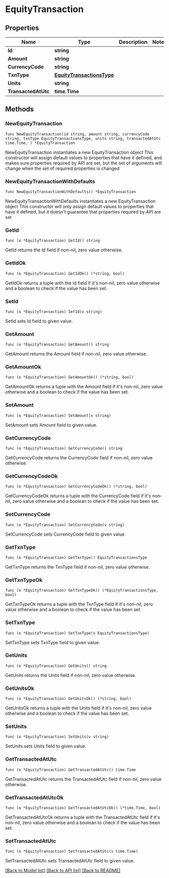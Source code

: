 # EquityTransaction

## Properties

Name | Type | Description | Notes
------------ | ------------- | ------------- | -------------
**Id** | **string** |  | 
**Amount** | **string** |  | 
**CurrencyCode** | **string** |  | 
**TxnType** | [**EquityTransactionsType**](EquityTransactionsType.md) |  | 
**Units** | **string** |  | 
**TransactedAtUtc** | **time.Time** |  | 

## Methods

### NewEquityTransaction

`func NewEquityTransaction(id string, amount string, currencyCode string, txnType EquityTransactionsType, units string, transactedAtUtc time.Time, ) *EquityTransaction`

NewEquityTransaction instantiates a new EquityTransaction object
This constructor will assign default values to properties that have it defined,
and makes sure properties required by API are set, but the set of arguments
will change when the set of required properties is changed

### NewEquityTransactionWithDefaults

`func NewEquityTransactionWithDefaults() *EquityTransaction`

NewEquityTransactionWithDefaults instantiates a new EquityTransaction object
This constructor will only assign default values to properties that have it defined,
but it doesn't guarantee that properties required by API are set

### GetId

`func (o *EquityTransaction) GetId() string`

GetId returns the Id field if non-nil, zero value otherwise.

### GetIdOk

`func (o *EquityTransaction) GetIdOk() (*string, bool)`

GetIdOk returns a tuple with the Id field if it's non-nil, zero value otherwise
and a boolean to check if the value has been set.

### SetId

`func (o *EquityTransaction) SetId(v string)`

SetId sets Id field to given value.


### GetAmount

`func (o *EquityTransaction) GetAmount() string`

GetAmount returns the Amount field if non-nil, zero value otherwise.

### GetAmountOk

`func (o *EquityTransaction) GetAmountOk() (*string, bool)`

GetAmountOk returns a tuple with the Amount field if it's non-nil, zero value otherwise
and a boolean to check if the value has been set.

### SetAmount

`func (o *EquityTransaction) SetAmount(v string)`

SetAmount sets Amount field to given value.


### GetCurrencyCode

`func (o *EquityTransaction) GetCurrencyCode() string`

GetCurrencyCode returns the CurrencyCode field if non-nil, zero value otherwise.

### GetCurrencyCodeOk

`func (o *EquityTransaction) GetCurrencyCodeOk() (*string, bool)`

GetCurrencyCodeOk returns a tuple with the CurrencyCode field if it's non-nil, zero value otherwise
and a boolean to check if the value has been set.

### SetCurrencyCode

`func (o *EquityTransaction) SetCurrencyCode(v string)`

SetCurrencyCode sets CurrencyCode field to given value.


### GetTxnType

`func (o *EquityTransaction) GetTxnType() EquityTransactionsType`

GetTxnType returns the TxnType field if non-nil, zero value otherwise.

### GetTxnTypeOk

`func (o *EquityTransaction) GetTxnTypeOk() (*EquityTransactionsType, bool)`

GetTxnTypeOk returns a tuple with the TxnType field if it's non-nil, zero value otherwise
and a boolean to check if the value has been set.

### SetTxnType

`func (o *EquityTransaction) SetTxnType(v EquityTransactionsType)`

SetTxnType sets TxnType field to given value.


### GetUnits

`func (o *EquityTransaction) GetUnits() string`

GetUnits returns the Units field if non-nil, zero value otherwise.

### GetUnitsOk

`func (o *EquityTransaction) GetUnitsOk() (*string, bool)`

GetUnitsOk returns a tuple with the Units field if it's non-nil, zero value otherwise
and a boolean to check if the value has been set.

### SetUnits

`func (o *EquityTransaction) SetUnits(v string)`

SetUnits sets Units field to given value.


### GetTransactedAtUtc

`func (o *EquityTransaction) GetTransactedAtUtc() time.Time`

GetTransactedAtUtc returns the TransactedAtUtc field if non-nil, zero value otherwise.

### GetTransactedAtUtcOk

`func (o *EquityTransaction) GetTransactedAtUtcOk() (*time.Time, bool)`

GetTransactedAtUtcOk returns a tuple with the TransactedAtUtc field if it's non-nil, zero value otherwise
and a boolean to check if the value has been set.

### SetTransactedAtUtc

`func (o *EquityTransaction) SetTransactedAtUtc(v time.Time)`

SetTransactedAtUtc sets TransactedAtUtc field to given value.



[[Back to Model list]](../README.md#documentation-for-models) [[Back to API list]](../README.md#documentation-for-api-endpoints) [[Back to README]](../README.md)


